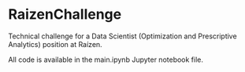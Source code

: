 # RaizenChallenge
Technical challenge for a Data Scientist (Optimization and Prescriptive Analytics) position at Raízen.

All code is available in the main.ipynb Jupyter notebook file. 